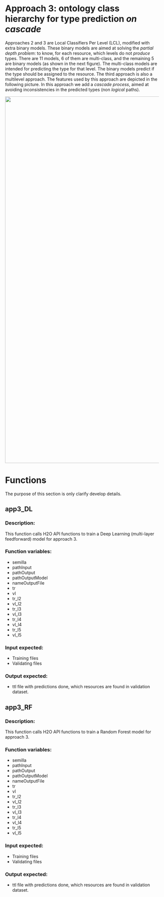 # Approach 3: ontology class hierarchy for type prediction *on cascade*
Approaches 2 and 3 are Local Classifiers Per Level (LCL), modified with extra binary models. 
These binary models are aimed at solving the *partial depth
problem*: to know, for each resource, which levels do not *produce* types. 
There are 11 models, 6 of them are multi-class, and the remaining 5 are binary models
(as shown in the next figure). The multi-class models are intended for predicting the
type for that level. The binary models predict if the type should be assigned to
the resource.
The third approach is also a multilevel approach. The features used by this
approach are depicted in the following picture. In this approach we add a *cascade process*, aimed at avoiding inconsistencies in the predicted types (non *logical*
paths).

<img src="http://es-ta.linkeddata.es/app3training_v2.png" width="1200">


# Functions
The purpose of this section is only clarify develop details.

## app3_DL 
### Description:
This function calls H2O API functions to train a Deep Learning (multi-layer feedforward) model for approach 3.
### Function variables:
* semilla
* pathInput
* pathOutput
* pathOutputModel
* nameOutputFile
* tr
* vl
* tr_l2
* vl_l2
* tr_l3
* vl_l3
* tr_l4
* vl_l4
* tr_l5
* vl_l5
### Input expected:
* Training files
* Validating files
### Output expected:
* ttl file with predictions done, which resources are found in validation dataset.


## app3_RF 
### Description:
This function calls H2O API functions to train a Random Forest model for approach 3.
### Function variables:
* semilla
* pathInput
* pathOutput
* pathOutputModel
* nameOutputFile
* tr
* vl
* tr_l2
* vl_l2
* tr_l3
* vl_l3
* tr_l4
* vl_l4
* tr_l5
* vl_l5
### Input expected:
* Training files
* Validating files
### Output expected:
* ttl file with predictions done, which resources are found in validation dataset.
